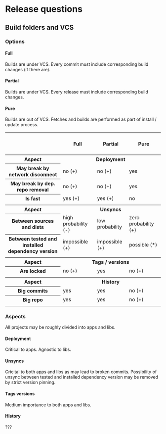 # Release questions

## Build folders and VCS

### Options

#### Full
Builds are under VCS.
Every commit must include corresponding build changes (if there are).

#### Partial 
Builds are under VCS.
Every release must include corresponding build changes.

#### Pure 
Builds are out of VCS.
Fetches and builds are performed as part of install / update process.

<table>
<tr>
  <th>&nbsp;</th><th><h4>Full</h4></th><th><h4>Partial</h4></th><th><h4>Pure</h4></th>
</tr>
<tr>
  <th>Aspect</th><th colspan="3">Deployment</th>
</tr>  
<tr>
  <th>May break by network disconnect</th><td>no (+)</td><td>no (+)</td><td>yes</td>
</tr>  
<tr>
  <th>May break by dep. repo removal</th><td>no (+)</td><td>no (+)</td><td>yes</td>
</tr>  
<tr>
  <th>Is fast</th><td>yes (+)</td><td>yes (+)</td><td>no</td>
</tr>  
<tr>
  <td colspan="4"></td>
</tr>  

<tr>
  <th>Aspect</th><th colspan="3">Unsyncs</th>
</tr>  
<tr>
  <th>Between sources and dists</th>
  <td>high probability (-)</td>
  <td>low probability</td>
  <td>zero probability (+)</td>
</tr>
<tr>
  <th>Between tested and installed dependency version</th>
  <td>impossible (+)</td>
  <td>impossible (+)</td>
  <td>possible (*)</td>
</tr>
<tr>
  <td colspan="4"></td>
</tr>

<tr>
  <th>Aspect</th><th colspan="3">Tags / versions</th>
</tr>  
<tr>
  <th>Are locked</th><td>no (+)</td><td>yes</td><td>no (+)</td>
</tr>
<tr>
  <td colspan="4"></td>
</tr>

<tr>
  <th>Aspect</th><th colspan="3">History</th>
</tr> 
<tr>
  <th>Big commits</th><td>yes</td><td>yes</td><td>no (+)</td>
</tr>
<tr>
  <th>Big repo</th><td>yes</td><td>yes</td><td>no (+)</td>
</tr>
<tr>
  <td colspan="4"></td>
</tr>
</table>

### Aspects

All projects may be roughly divided into apps and libs.

#### Deployment
Critical to apps. Agnostic to libs.

#### Unsyncs
Cricital to both apps and libs as may lead to broken commits.
Possibility of unsync between tested and installed dependency version may be
removed by strict version pinning.

#### Tags versions
Medium importance to both apps and libs.

#### History
???
